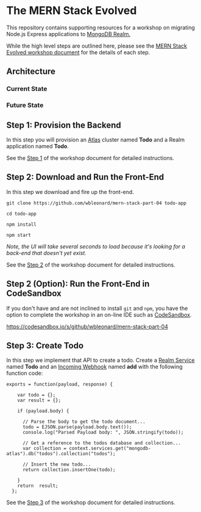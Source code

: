 # The MERN Stack Evolved 

This repository contains supporting resources for a workshop on migrating Node.js Express applications to [MongoDB Realm. ](https://www.mongodb.com/cloud/stitch)

While the high level steps are outlined here, please see the [MERN Stack Evolved workshop document](https://docs.google.com/document/d/1BZfDNckDjYrC2EByV1eSfQwutXUZlokg0ku01Rtwhzg/edit?usp=sharing) for the details of each step.

## Architecture

### Current State

### Future State

## Step 1: Provision the Backend
In this step you will provision an [Atlas](https://www.mongodb.com/cloud/stitch) cluster named **Todo** and a Realm application named **Todo**. 

See the [Step 1](https://docs.google.com/document/d/1BZfDNckDjYrC2EByV1eSfQwutXUZlokg0ku01Rtwhzg/edit#heading=h.k9sxni8q8v7t) of the workshop document for detailed instructions.

## Step 2: Download and Run the Front-End
In this step we download and fire up the front-end. 

```
git clone https://github.com/wbleonard/mern-stack-part-04 todo-app

cd todo-app

npm install

npm start
```

_Note, the UI will take several seconds to load because it's looking for a back-end that doesn't yet exist._

See the [Step 2](https://docs.google.com/document/d/1BZfDNckDjYrC2EByV1eSfQwutXUZlokg0ku01Rtwhzg/edit#heading=h.8azct1u6fh2y) of the workshop document for detailed instructions.

## Step 2 (Option): Run the Front-End in CodeSandbox
If you don't have and are not inclined to install `git` and `npm`, you have the option to complete the workshop in an on-line IDE such as [CodeSandbox](https://codesandbox.io/). 

https://codesandbox.io/s/github/wbleonard/mern-stack-part-04

## Step 3: Create Todo
In this step we implement that API to create a todo. Create a [Realm Service](https://docs.mongodb.com/stitch/services/) named **Todo** and an [Incoming Webhook](https://docs.mongodb.com/stitch/services/#incoming-webhooks) named **add** with the following function code:

```
exports = function(payload, response) {
  
    var todo = {};
    var result = {};
      
    if (payload.body) {
  
      // Parse the body to get the todo document...
      todo = EJSON.parse(payload.body.text());
      console.log("Parsed Payload body: ", JSON.stringify(todo));
        
      // Get a reference to the todos database and collection...
      var collection = context.services.get("mongodb-atlas").db("todos").collection("todos");
    
      // Insert the new todo...
      return collection.insertOne(todo);
        
    }
    return  result;
  };
```

See the [Step 3](https://docs.google.com/document/d/1BZfDNckDjYrC2EByV1eSfQwutXUZlokg0ku01Rtwhzg/edit#heading=h.eevhio1lfzo1) of the workshop document for detailed instructions.
